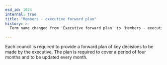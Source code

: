 ```yaml
---
esd_id: 1024
internal: true
title: "Members - executive forward plan"
history: >-
  Term name changed from 'Executive forward plan' to 'Members - executive forward plan' in version 3.00.  Scope notes added in version 3.01.

---
```


Each council is required to provide a forward plan of key decisions to be made by the executive.  The plan is required to cover a period of four months and to be updated every month.

